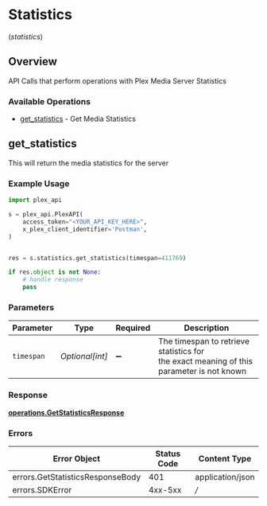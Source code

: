 # Statistics
(*statistics*)

## Overview

API Calls that perform operations with Plex Media Server Statistics


### Available Operations

* [get_statistics](#get_statistics) - Get Media Statistics

## get_statistics

This will return the media statistics for the server

### Example Usage

```python
import plex_api

s = plex_api.PlexAPI(
    access_token="<YOUR_API_KEY_HERE>",
    x_plex_client_identifier='Postman',
)


res = s.statistics.get_statistics(timespan=411769)

if res.object is not None:
    # handle response
    pass

```

### Parameters

| Parameter                                                                                 | Type                                                                                      | Required                                                                                  | Description                                                                               |
| ----------------------------------------------------------------------------------------- | ----------------------------------------------------------------------------------------- | ----------------------------------------------------------------------------------------- | ----------------------------------------------------------------------------------------- |
| `timespan`                                                                                | *Optional[int]*                                                                           | :heavy_minus_sign:                                                                        | The timespan to retrieve statistics for<br/>the exact meaning of this parameter is not known<br/> |


### Response

**[operations.GetStatisticsResponse](../../models/operations/getstatisticsresponse.md)**
### Errors

| Error Object                     | Status Code                      | Content Type                     |
| -------------------------------- | -------------------------------- | -------------------------------- |
| errors.GetStatisticsResponseBody | 401                              | application/json                 |
| errors.SDKError                  | 4xx-5xx                          | */*                              |
